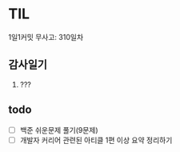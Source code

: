 # TIL

1일1커밋 무사고: 310일차

## 감사일기

1. ???

## todo

- [ ] 백준 쉬운문제 풀기(9문제)
- [ ] 개발자 커리어 관련된 아티클 1편 이상 요약 정리하기
